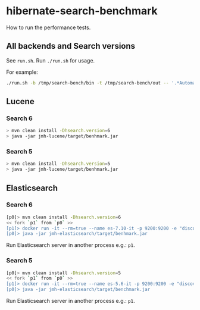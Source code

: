 # hibernate-search-benchmark

How to run the performance tests.

## All backends and Search versions

See `run.sh`. Run `./run.sh` for usage.

For example:

```bash
./run.sh -b /tmp/search-bench/bin -t /tmp/search-bench/out -- '.*AutomaticIndexing.*\.performanceSummaries' -wi 1 -i 1 -r 60s -p initialCompanyCount=10 -v silent
```


## Lucene

### Search 6

``` bash
> mvn clean install -Dhsearch.version=6
> java -jar jmh-lucene/target/benhmark.jar
```

### Search 5

``` bash
> mvn clean install -Dhsearch.version=5
> java -jar jmh-lucene/target/benhmark.jar
```

## Elasticsearch

### Search 6

``` bash
[p0]> mvn clean install -Dhsearch.version=6
<< fork `p1` from `p0` >>
[p1]> docker run -it --rm=true --name es-7.10-it -p 9200:9200 -e "discovery.type=single-node" docker.elastic.co/elasticsearch/elasticsearch-oss:7.10.2
[p0]> java -jar jmh-elasticsearch/target/benhmark.jar
```

Run Elasticsearch server in another process e.g.: `p1`.

### Search 5

``` bash
[p0]> mvn clean install -Dhsearch.version=5
<< fork `p1` from `p0` >>
[p1]> docker run -it --rm=true --name es-5.6-it -p 9200:9200 -e "discovery.type=single-node" -e "xpack.security.enabled=false" docker.elastic.co/elasticsearch/elasticsearch:5.6.16
[p0]> java -jar jmh-elasticsearch/target/benchmark.jar
```

Run Elasticsearch server in another process e.g.: `p1`.
